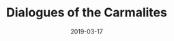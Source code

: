 ---
layout: post
title:  "Dialogues of the Carmalites"
date:   2019-03-17
categories: Theatre
type: Lighting
thumbnail: 
org: Oberlin Opera
show-type: Opera
role: Spotlight
start: 2019-03-06
rank: 
---